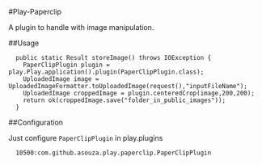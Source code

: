 #Play-Paperclip

A plugin to handle with image manipulation.

##Usage

```
  public static Result storeImage() throws IOException {
    PaperClipPlugin plugin = play.Play.application().plugin(PaperClipPlugin.class);
   	UploadedImage image = UploadedImageFormatter.toUploadedImage(request(),"inputFileName");
  	UploadedImage croppedImage = plugin.centeredCrop(image,200,200);		
  	return ok(croppedImage.save("folder_in_public_images"));
  }
```

##Configuration

Just configure `PaperClipPlugin` in play.plugins

```
  10500:com.github.asouza.play.paperclip.PaperClipPlugin
```
